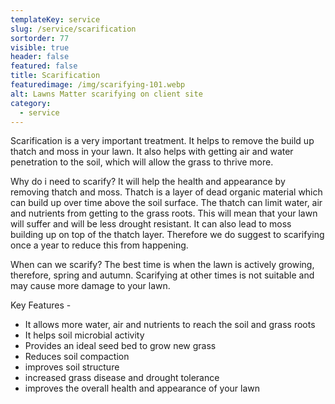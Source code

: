 ```yaml
---
templateKey: service
slug: /service/scarification
sortorder: 77
visible: true
header: false
featured: false
title: Scarification
featuredimage: /img/scarifying-101.webp
alt: Lawns Matter scarifying on client site
category:
  - service
---
```


Scarification is a very important treatment. It helps to remove the build up
thatch and moss in your lawn. It also helps with getting air and water
penetration to the soil, which will allow the grass to thrive more.

Why do i need to scarify? It will help the health and appearance by removing
thatch and moss. Thatch is a layer of dead organic material which can build up
over time above the soil surface. The thatch can limit water, air and nutrients
from getting to the grass roots. This will mean that your lawn will suffer and
will be less drought resistant. It can also lead to moss building up on top of
the thatch layer. Therefore we do suggest to scarifying once a year to reduce
this from happening.

When can we scarify? The best time is when the lawn is actively growing,
therefore, spring and autumn. Scarifying at other times is not suitable and may
cause more damage to your lawn.

Key Features -

- It allows more water, air and nutrients to reach the soil and grass roots
- It helps soil microbial activity
- Provides an ideal seed bed to grow new grass
- Reduces soil compaction
- improves soil structure
- increased grass disease and drought tolerance
- improves the overall health and appearance of your lawn
